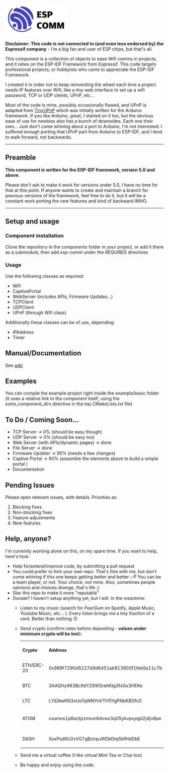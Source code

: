 <img src="pictures/esp-comm-logo.png" width="200" alt="esp-comm logo"/>

**Disclaimer:** **This code is not connected to (and even less endorsed by) the Espressif company** - I'm a big fan and user of ESP chips, but that's all.

This component is a collection of objects to ease Wifi comms in projects, and it relies on the ESP-IDF Framework from Espressif. This code targets professional projects, or hobbyists who came to appreciate the ESP-IDF Framework.

I created it in order not to keep reinventing the wheel each time a project needs IP features over Wifi, like a tiny web interface to set up a wifi password, TCP or UDP clients, UPnP, etc...

Most of the code is mine, possibly occasionally flawed, and UPnP is adapted from [TinyUPnP](https://github.com/ofekp/TinyUPnP) which was initially written for the Arduino framework. If you like Arduino, great, I started on it too, but the obvious ease of use for newbies also has a bunch of downsides. Each one their own... Just don't come whining about a port to Arduino, I'm not interested: I suffered enough porting that UPnP part from Arduino to ESP-IDF, and I tend to walk forward, not backwards.

<hr/>

## Preamble

**This component is written for the ESP-IDF framework, version 5.0 and above**.

Please don't ask to make it work for versions under 5.0, I have no time for that at this point. If anyone wants to create and maintain a branch for previous versions of the framework, feel free to do it, but it will be a constant work porting the new features and kind of backward IMHO.

<hr/>

## Setup and usage

### Component installation

Clone the repository in the _components_ folder in your project, or add it there as a submodule, then add _esp-comm_ under the _REQUIRES_ directives

### Usage

Use the following classes as required:
- Wifi
- CaptivePortal
- WebServer (includes APIs, Firmware Updates...)
- TCPClient
- UDPClient
- UPnP (through Wifi class)
  
Additionally these classes can be of use, depending:
- IPAddress
- Timer

## Manual/Documentation

See [wiki](https://github.com/peergum/esp-comm/wiki)

## Examples

You can compile the example project right inside the example/basic folder (it uses a relative link to the component itself, using the _extra_component_dirs_ directive in the top _CMakeLists.txt_ file)

## To Do / Coming Soon...

- TCP Server -> 0% (should be easy though)
- UDP Server -> 0% (should be easy too)
- Web Server (with APIs/dynamic pages) -> done
- File Server -> done
- Firmware Updater -> 95% (needs a few changes)
- Captive Portal -> 90% (assemble the elements above to build a simple portal )
- Documentation
  
## Pending Issues

Please open relevant issues, with details. Priorities as:

1. Blocking fixes
2. Non-blocking fixes
3. Feature adjustments
4. New features

## Help, anyone?

I'm currently working alone on this, on my spare time. If you want to help, here's how:

- Help fix/extend/improve code, by submitting a pull request
- You could prefer to fork your own repo. That's fine with me, but don't come whining if this one keeps getting better and better ;-P You can be a team player, or not. Your choice, not mine. Also, sometimes people opinions and choices diverge, that's life ;)
- Star this repo to make it more "reputable"
- Donate? I haven't setup anything yet, but I will. In the meantime:
  - Listen to my music (search for _PeerGum_ on Spotify, Apple Music, Youtube Music, etc... ). Every listen brings me a tiny fraction of a cent. Better than nothing :D
  - Send crypto (confirm rates before depositing - **values under minimum crypto will be lost**):

    <table>
    <tr><th>Crypto</th><th>Address</th><th align="center">Min.Amount</th><th align="center">~ Rates Dec.28, 2022</tr>
    <tr><td>ETH/ERC-20</td><td>0x989f7290d5227d9d6451ab813900f1feb8a11c7b</td><td align="center">0.00001</td><td align="center">1 ETH ~ USD 1,190</td></tr>
    <tr><td>BTC</td><td>3AAQHy983Bc9dYZ9WSrehKtg3fxGx3HEKe</td><td align="center">0.0001</td><td align="center">1 BTC ~ USD 16,528</td></tr>
    <tr><td>LTC</td><td>LYiDAwKN3xUeTqWNYnVThTtYgPNbKBDfcD</td><td align="center">0.01</td><td align="center">1 LTC ~ USD 66</td></tr>
    <tr><td>ATOM</td><td>cosmos1p8actjzzmxxr6dvwx3q05ykvpxyqjd2j4jn8pe</td><td align="center">1.00</td><td align="center">1 ATOM ~ USD 9</td></tr>
    <tr><td>DASH</td><td>XoxPsd6U2xVG7gBzirpuWDbDtq5bfHdDbE</td><td align="center">0.01</td><td align="center">1 DASH ~ USD 43</td></tr>
    </table>

  - Send me a virtual coffee (I like virtual Mint Tea or Chai too)
  - Be happy and enjoy using the code.
